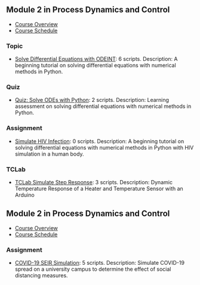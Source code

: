 ## Module 2 in Process Dynamics and Control
- [Course Overview](https://apmonitor.com/pdc)
- [Course Schedule](https://apmonitor.com/pdc/index.php/Main/CourseSchedule)
### Topic
- [Solve Differential Equations with ODEINT](https://www.apmonitor.com/pdc/index.php/Main/SolveDifferentialEquations): 6 scripts. Description: A beginning tutorial on solving differential equations with numerical methods in Python. 
### Quiz
- [Quiz: Solve ODEs with Python](https://www.apmonitor.com/pdc/index.php/Main/QuizSolveODEs): 2 scripts. Description: Learning assessment on solving differential equations with numerical methods in Python. 
### Assignment
- [Simulate HIV Infection](https://www.apmonitor.com/pdc/index.php/Main/SimulateHIV): 0 scripts. Description: A beginning tutorial on solving differential equations with numerical methods in Python with HIV simulation in a human body.
### TCLab
- [TCLab Simulate Step Response](https://www.apmonitor.com/pdc/index.php/Main/TCLabSim): 3 scripts. Description: Dynamic Temperature Response of a Heater and Temperature Sensor with an Arduino
## Module 2 in Process Dynamics and Control
- [Course Overview](https://apmonitor.com/pdc)
- [Course Schedule](https://apmonitor.com/pdc/index.php/Main/CourseSchedule)
### Assignment
- [COVID-19 SEIR Simulation](https://www.apmonitor.com/pdc/index.php/Main/SimulateCOVID19): 5 scripts. Description: Simulate COVID-19 spread on a university campus to determine the effect of social distancing measures.
